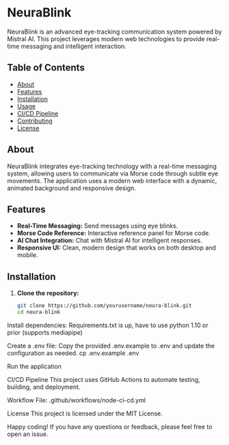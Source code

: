 # NeuraBlink

NeuraBlink is an advanced eye-tracking communication system powered by Mistral AI. This project leverages modern web technologies to provide real-time messaging and intelligent interaction.

## Table of Contents

- [About](#about)
- [Features](#features)
- [Installation](#installation)
- [Usage](#usage)
- [CI/CD Pipeline](#cicd-pipeline)
- [Contributing](#contributing)
- [License](#license)

## About

NeuraBlink integrates eye-tracking technology with a real-time messaging system, allowing users to communicate via Morse code through subtle eye movements. The application uses a modern web interface with a dynamic, animated background and responsive design.

## Features

- **Real-Time Messaging:** Send messages using eye blinks.
- **Morse Code Reference:** Interactive reference panel for Morse code.
- **AI Chat Integration:** Chat with Mistral AI for intelligent responses.
- **Responsive UI:** Clean, modern design that works on both desktop and mobile.

## Installation

1. **Clone the repository:**

   ```bash
   git clone https://github.com/yourusername/neura-blink.git
   cd neura-blink

Install dependencies:
Requirements.txt is up, have to use python 1.10 or prior (supports mediapipe)

Create a .env file:
Copy the provided .env.example to .env and update the configuration as needed.
cp .env.example .env


Run the application


CI/CD Pipeline
This project uses GitHub Actions to automate testing, building, and deployment.

Workflow File: .github/workflows/node-ci-cd.yml

License
This project is licensed under the MIT License.


Happy coding! If you have any questions or feedback, please feel free to open an issue.
